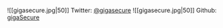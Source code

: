 ![[gigasecure.jpg|50]] Twitter: [@gigasecure](https://twitter.com/gigasecure)
![[gigasecure.jpg|50]] Github: [gigaSecure](https://github.com/gigaSecure)